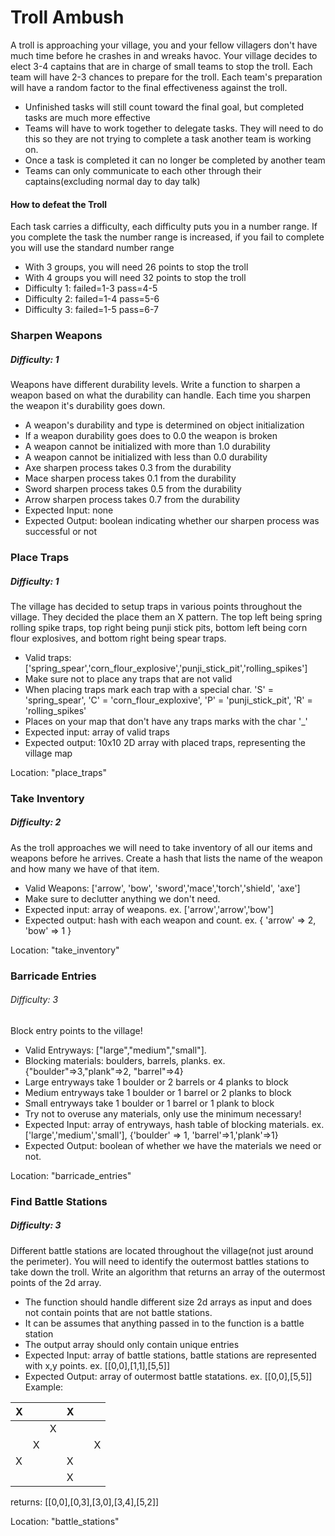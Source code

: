 # Troll Ambush
A troll is approaching your village, you and your fellow villagers don't have much time before he crashes in and wreaks havoc. Your village decides to elect 3-4 captains that are in charge of small teams to stop the troll. Each team will have 2-3 chances to prepare for the troll. Each team's preparation will have a random factor to the final effectiveness against the troll. 
* Unfinished tasks will still count toward the final goal, but completed tasks are much more effective
* Teams will have to work together to delegate tasks. They will need to do this so they are not trying to complete a task another team is working on. 
* Once a task is completed it can no longer be completed by another team
* Teams can only communicate to each other through their captains(excluding normal day to day talk)
#### How to defeat the Troll
Each task carries a difficulty, each difficulty puts you in a number range. If you complete the task the number range is increased, if you fail to complete you will use the standard number range
* With 3 groups, you will need 26 points to stop the troll
* With 4 groups you will need 32 points to stop the troll
* Difficulty 1: failed=1-3 pass=4-5
* Difficulty 2: failed=1-4 pass=5-6
* Difficulty 3: failed=1-5 pass=6-7

### Sharpen Weapons
##### Difficulty: 1
Weapons have different durability levels. Write a function to sharpen a weapon based on what the durability can handle. Each time you sharpen the weapon it's durability goes down.
* A weapon's durability and type is determined on object initialization
* If a weapon durability goes does to 0.0 the weapon is broken
* A weapon cannot be initialized with more than 1.0 durability
* A weapon cannot be initialized with less than 0.0 durability
* Axe sharpen process takes 0.3 from the durability
* Mace sharpen process takes 0.1 from the durability
* Sword sharpen process takes 0.5 from the durability
* Arrow sharpen process takes 0.7 from the durability
* Expected Input: none
* Expected Output: boolean indicating whether our sharpen process was successful or not

### Place Traps
##### Difficulty: 1
The village has decided to setup traps in various points throughout the village. They decided the place them an X pattern. The top left being spring rolling spike traps, top right being punji stick pits, bottom left being corn flour explosives, and bottom right being spear traps.
* Valid traps: ['spring_spear','corn_flour_explosive','punji_stick_pit','rolling_spikes']
* Make sure not to place any traps that are not valid
* When placing traps mark each trap with a special char. 'S' = 'spring_spear', 'C' = 'corn_flour_exploxive', 'P' = 'punji_stick_pit', 'R' = 'rolling_spikes'
* Places on your map that don't have any traps marks with the char '_'
* Expected input: array of valid traps
* Expected output: 10x10 2D array with placed traps, representing the village map

Location: "place_traps"

### Take Inventory
##### Difficulty: 2
As the troll approaches we will need to take inventory of all our items and weapons before he arrives. Create a hash that lists the name of the weapon and how many we have of that item.
* Valid Weapons: ['arrow', 'bow', 'sword','mace','torch','shield', 'axe']
* Make sure to declutter anything we don't need.
* Expected input: array of weapons. ex. ['arrow','arrow','bow']
* Expected output: hash with each weapon and count. ex. { 'arrow' => 2, 'bow' => 1 }

Location: "take_inventory"

### Barricade Entries
###### Difficulty: 3
Block entry points to the village! 
* Valid Entryways: ["large","medium","small"].
* Blocking materials: boulders, barrels, planks. ex. {"boulder"=>3,"plank"=>2, "barrel"=>4}
* Large entryways take 1 boulder or 2 barrels or 4 planks to block
* Medium entryways take 1 boulder or 1 barrel or 2 planks to block
* Small entryways take 1 boulder or 1 barrel or 1 plank to block
* Try not to overuse any materials, only use the minimum necessary!
* Expected Input: array of entryways, hash table of blocking materials. ex. ['large','medium','small'], {'boulder' => 1, 'barrel'=>1,'plank'=>1}
* Expected Output: boolean of whether we have the materials we need or not.

Location: "barricade_entries"

### Find Battle Stations
##### Difficulty: 3 
Different battle stations are located throughout the village(not just around the perimeter). You will need to identify the outermost battles stations to take down the troll. Write an algorithm that returns an array of the outermost points of the 2d array.
* The function should handle different size 2d arrays as input and does not contain points that are not battle stations.
* It can be assumes that anything passed in to the function is a battle station
* The output array should only contain unique entries
* Expected Input: array of battle stations, battle stations are represented with x,y points. ex. [[0,0],[1,1],[5,5]]
* Expected Output: array of outermost battle statations. ex. [[0,0],[5,5]]
Example: 

| X |   |   | X |   |   |
|---|---|---|---|---|---|
|   |   | X |   |   |   |
|   | X |   |   |   | X |
| X |   |   | X |   |   |
|   |   |   | X |   |   |

returns: [[0,0],[0,3],[3,0],[3,4],[5,2]]

Location: "battle_stations"